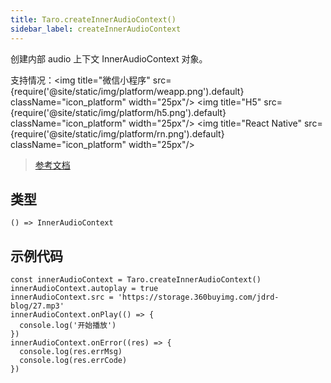 ```yaml
---
title: Taro.createInnerAudioContext()
sidebar_label: createInnerAudioContext
---
```


创建内部 audio 上下文 InnerAudioContext 对象。

支持情况：<img title="微信小程序" src={require('@site/static/img/platform/weapp.png').default} className="icon_platform" width="25px"/> <img title="H5" src={require('@site/static/img/platform/h5.png').default} className="icon_platform" width="25px"/> <img title="React Native" src={require('@site/static/img/platform/rn.png').default} className="icon_platform" width="25px"/>

> [参考文档](https://developers.weixin.qq.com/miniprogram/dev/api/media/audio/wx.createInnerAudioContext.html)

## 类型

```tsx
() => InnerAudioContext
```

## 示例代码

```tsx
const innerAudioContext = Taro.createInnerAudioContext()
innerAudioContext.autoplay = true
innerAudioContext.src = 'https://storage.360buyimg.com/jdrd-blog/27.mp3'
innerAudioContext.onPlay(() => {
  console.log('开始播放')
})
innerAudioContext.onError((res) => {
  console.log(res.errMsg)
  console.log(res.errCode)
})
```
